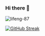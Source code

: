### Hi there 👋
<p><img align="center" src="https://github-readme-stats.vercel.app/api/top-langs?username=lifeng-87&show_icons=true&theme=dark&locale=en&layout=compact" alt="lifeng-87" /></p>

[![GitHub Streak](http://github-readme-streak-stats.herokuapp.com?user=lifeng-87&theme=dark&date_format=n%2Fj%5B%2FY%5D)](https://git.io/streak-stats)

